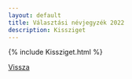 ```yaml
---
layout: default
title: Választási névjegyzék 2022
description: Kissziget
---
```


{% include Kissziget.html %}

[Vissza](./)